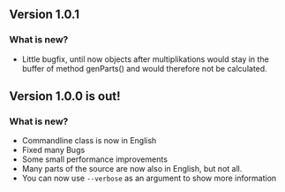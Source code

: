 ## Version 1.0.1
### What is new?

 - Little bugfix, until now objects after multiplikations would stay in the buffer of method genParts() and would therefore not be calculated.

## Version 1.0.0 is out!
### What is new?
 - Commandline class is now in English
 - Fixed many Bugs
 - Some small performance improvements
 - Many parts of the source are now also in English, but not all.
 - You can now use `--verbose` as an argument to show more information
